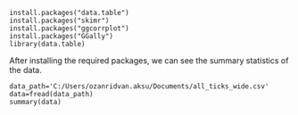 ```
install.packages("data.table")
install.packages("skimr")
install.packages("ggcorrplot")
install.packages("GGally")
library(data.table)
```
After installing the required packages, we can see the summary statistics of the data.
```
data_path='C:/Users/ozanridvan.aksu/Documents/all_ticks_wide.csv'
data=fread(data_path)
summary(data)
```
